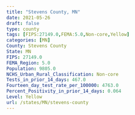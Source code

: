 ```yaml
---
title: "Stevens County, MN"
date: 2021-05-26
draft: false
type: county
tags: [FIPS:27149.0,FEMA:5.0,Non-core,Yellow]
categories: [MN]
County: Stevens County
State: MN
FIPS: 27149.0
FEMA_Region: 5.0
Population: 9805.0
NCHS_Urban_Rural_Classification: Non-core
Tests_in_prior_14_days: 467.0
Fourteen_day_test_rate_per_100000: 4763.0
Percent_Positivity_in_prior_14_days: 0.064
Level: Yellow
url: /states/MN/stevens-county
---
```



